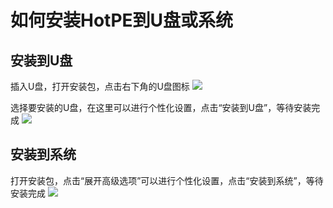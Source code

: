 # 如何安装HotPE到U盘或系统
## 安装到U盘
插入U盘，打开安装包，点击右下角的U盘图标
![](https://cdn.jsdelivr.net/gh/VirtualHotBar/pic@latest/i/2022/05/02/zph2os.png)

选择要安装的U盘，在这里可以进行个性化设置，点击“安装到U盘”，等待安装完成
![](https://cdn.jsdelivr.net/gh/VirtualHotBar/pic@latest/i/2022/05/02/zpmth9.png)

## 安装到系统
打开安装包，点击“展开高级选项”可以进行个性化设置，点击“安装到系统”，等待安装完成
![](https://cdn.jsdelivr.net/gh/VirtualHotBar/pic@latest/i/2022/05/02/zok3t2.png)

